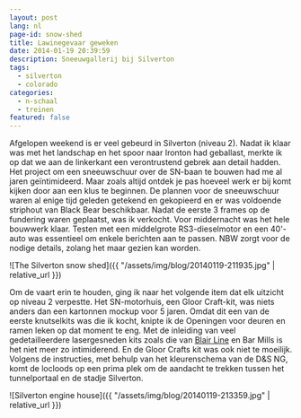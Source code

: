 ```yaml
---
layout: post
lang: nl
page-id: snow-shed
title: Lawinegevaar geweken
date: 2014-01-19 20:39:59
description: Sneeuwgallerij bij Silverton
tags:
  - silverton
  - colorado
categories:
  - n-schaal
  - treinen
featured: false
---
```


Afgelopen weekend is er veel gebeurd in Silverton (niveau 2). Nadat ik klaar was met het landschap en het spoor naar Ironton had geballast, merkte ik op dat we aan de linkerkant een verontrustend gebrek aan detail hadden. Het project om een sneeuwschuur over de SN-baan te bouwen had me al jaren geïntimideerd. Maar zoals altijd ontdek je pas hoeveel werk er bij komt kijken door aan een klus te beginnen. De plannen voor de sneeuwschuur waren al enige tijd geleden getekend en gekopieerd en er was voldoende striphout van Black Bear beschikbaar. Nadat de eerste 3 frames op de fundering waren geplaatst, was ik verkocht. Voor middernacht was het hele bouwwerk klaar. Testen met een middelgrote RS3-dieselmotor en een 40'-auto was essentieel om enkele berichten aan te passen. NBW zorgt voor de nodige details, zolang het maar gezien kan worden.

![The Silverton snow shed]({{ "/assets/img/blog/20140119-211935.jpg" | relative_url }})

Om de vaart erin te houden, ging ik naar het volgende item dat elk uitzicht op niveau 2 verpestte. Het SN-motorhuis, een Gloor Craft-kit, was niets anders dan een kartonnen mockup voor 5 jaren. Omdat dit een van de eerste knutselkits was die ik kocht, knipte ik de Openingen voor deuren en ramen leken op dat moment te eng. Met de inleiding van veel gedetailleerdere lasergesneden kits zoals die van [Blair Line](https://www.blairline.com/) en Bar Mills is het niet meer zo intimiderend. En de Gloor Crafts kit was ook niet te moeilijk. Volgens de instructies, met behulp van het kleurenschema van de D&S NG, komt de locloods op een prima plek om de aandacht te trekken tussen het tunnelportaal en de stadje Silverton.

![Silverton engine house]({{ "/assets/img/blog/20140119-213359.jpg" | relative_url }})

